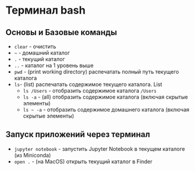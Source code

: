 # Терминал bash
## Основы и Базовые команды
* `clear` - очистить
* `~` - домашний каталог
* `.` - текущий каталог
* `..` - каталог на 1 уровень выше
* `pwd` - (print working directory) распечатать полный путь текущего каталога
* `ls`- (list) распечатать содержимое текущего каталога. List 
    * `ls /Users` - отобразить содержимое каталога `/Users`
    * `ls -a` - (all) отобразить содержимое каталога (включая скрытые элементы)
    * `ls ~ -a` - отобразить содержимое домашнего каталога (включая скрытые элементы)    

## Запуск приложений через терминал
* `jupyter notebook` - запустить Jupyter Notebook в текущем каталоге (из Miniconda)
* `open .` - (на MacOS) открыть текущий каталог в Finder
